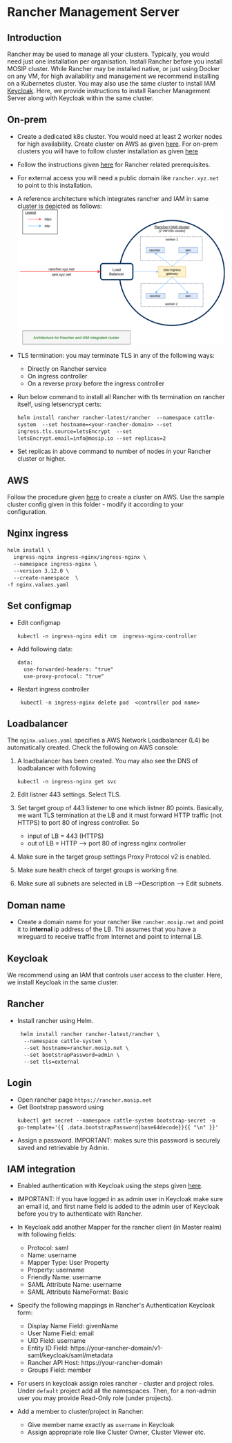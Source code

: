 # Rancher Management Server

## Introduction
Rancher may be used to manage all your clusters.  Typically, you would need just one installation per organisation.
Install Rancher before you install MOSIP cluster.  While Rancher may be installed native, or just using Docker on any VM, for high availability and management we recommend installing on a Kubernetes cluster. You may also use the same cluster to install IAM [Keycloak](https://www.keycloak.org/).  Here, we provide instructions to install Rancher Management Server along with Keycloak within the same cluster.  

## On-prem 
* Create a dedicated k8s cluster. You would need at least 2 worker nodes for high availability. Create cluster on AWS as given [here](aws/README.md).  For on-prem clusters you will have to follow cluster installation as given [here](on-prem/README.md)
* Follow the instructions given [here](https://rancher.com/docs/rancher/v2.x/en/installation/install-rancher-on-k8s/) for Rancher related prerequisites.
* For external access you will need a public domain like `rancher.xyz.net` to point to this installation.
* A reference architecture which integrates rancher and IAM in same cluster is depicted as follows:
![](../docs/images/rancher_iam.png)  
* TLS termination: you may terminate TLS in any of the following ways:
  * Directly on Rancher service
  * On ingress controller
  * On a reverse proxy before the ingress controller

* Run below command to install all Rancher with tls termination on rancher itself, using letsencrypt certs:
    ```
    helm install rancher rancher-latest/rancher  --namespace cattle-system  --set hostname=<your-rancher-domain> --set ingress.tls.source=letsEncrypt  --set letsEncrypt.email=info@mosip.io --set replicas=2
    ```
* Set replicas in above command to number of nodes in your Rancher cluster or higher.

## AWS
Follow the procedure given [here](../../cluster/aws/README.md) to create a cluster on AWS.  Use the sample cluster config given in this folder - modify it according to your configuration.

## Nginx ingress

```
helm install \                               
  ingress-nginx ingress-nginx/ingress-nginx \
  --namespace ingress-nginx \
  --version 3.12.0 \
  --create-namespace  \
-f nginx.values.yaml
```

## Set configmap 
* Edit configmap
    ```
    kubectl -n ingress-nginx edit cm  ingress-nginx-controller
    ```
* Add following data:
    ```
    data:
      use-forwarded-headers: "true"
      use-proxy-protocol: "true"
    ```
* Restart ingress controller
    ```
     kubectl -n ingress-nginx delete pod  <controller pod name> 
    ```

## Loadbalancer
The `nginx.values.yaml` specifies a AWS Network Loadbalancer (L4) be automatically created.  Check the following on AWS console:

1. A loadbalancer has been created. You may also see the DNS of loadbalancer with following
    ```
    kubectl -n ingress-nginx get svc
    ```
1. Edit listner 443 settings.  Select TLS. 
1. Set target group of 443 listener to one which listner 80 points.  Basically, we want TLS termination at the LB and it must forward HTTP traffic (not HTTPS) to port 80 of ingress controller.  So 

    * input of LB = 443 (HTTPS)
    * out of LB = HTTP --> port 80 of ingress nginx controller
1. Make sure in the target group settings Proxy Protocol v2 is enabled.
1. Make sure health check of target groups is working fine.
1. Make sure all subnets are selected in LB -->Description --> Edit subnets.

## Doman name
* Create a domain name for your rancher like `rancher.mosip.net` and point it to **internal** ip address of the LB.  Thi assumes that you have a wireguard to receive traffic from Internet and point to internal LB. 

## Keycloak
We recommend using an IAM that controls user access to the cluster.  Here, we install Keycloak in the same cluster.

## Rancher
* Install rancher using Helm.
    ```
     helm install rancher rancher-latest/rancher \
      --namespace cattle-system \
      --set hostname=rancher.mosip.net \
      --set bootstrapPassword=admin \
      --set tls=external
    ```
## Login 
* Open rancher page `https://rancher.mosip.net`
* Get Bootstrap password using
    ```
    kubectl get secret --namespace cattle-system bootstrap-secret -o go-template='{{ .data.bootstrapPassword|base64decode}}{{ "\n" }}'
    ```
* Assign a password.  IMPORTANT: makes sure this password is securely saved and retrievable by Admin.



## IAM integration
* Enabled authentication with Keycloak using the steps given [here](https://rancher.com/docs/rancher/v2.5/en/admin-settings/authentication/keycloak/).
* IMPORTANT: If you have logged in as admin user in Keycloak make sure an email id, and first name field is added to the admin user of Keycloak before you try to authenticate with Rancher.
* In Keycloak add another Mapper for the rancher client (in Master realm) with following fields:
  * Protocol: saml
  * Name: username
  * Mapper Type: User Property
  * Property: username
  * Friendly Name: username
  * SAML Attribute Name: username
  * SAML Attribute NameFormat: Basic

* Specify the following mappings in Rancher's Authentication Keycloak form:
  * Display Name Field: givenName
  * User Name Field: email
  * UID Field: username
  * Entity ID Field: https://your-rancher-domain/v1-saml/keycloak/saml/metadata
  * Rancher API Host: https://your-rancher-domain
  * Groups Field: member
* For users in keycloak assign roles rancher - cluster and project roles.  Under `default` project add all the namespaces. Then, for a non-admin user you may provide Read-Only role (under projects).
* Add a member to cluster/project in Rancher:
  * Give member name exactly as `username` in Keycloak
  * Assign appropriate role like Cluster Owner, Cluster Viewer etc.
